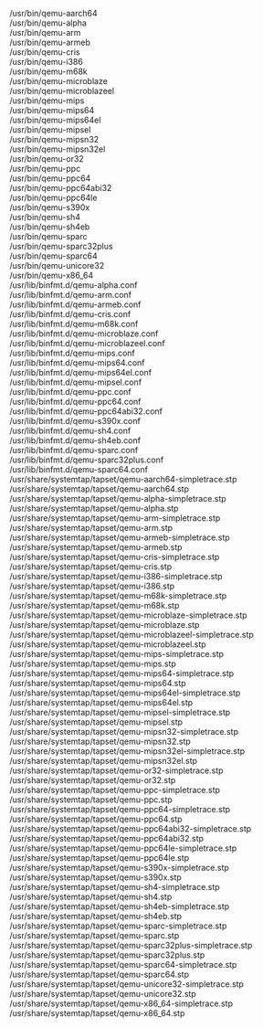 /usr/bin/qemu-aarch64  
/usr/bin/qemu-alpha  
/usr/bin/qemu-arm  
/usr/bin/qemu-armeb  
/usr/bin/qemu-cris  
/usr/bin/qemu-i386  
/usr/bin/qemu-m68k  
/usr/bin/qemu-microblaze  
/usr/bin/qemu-microblazeel  
/usr/bin/qemu-mips  
/usr/bin/qemu-mips64  
/usr/bin/qemu-mips64el  
/usr/bin/qemu-mipsel  
/usr/bin/qemu-mipsn32  
/usr/bin/qemu-mipsn32el  
/usr/bin/qemu-or32  
/usr/bin/qemu-ppc  
/usr/bin/qemu-ppc64  
/usr/bin/qemu-ppc64abi32  
/usr/bin/qemu-ppc64le  
/usr/bin/qemu-s390x  
/usr/bin/qemu-sh4  
/usr/bin/qemu-sh4eb  
/usr/bin/qemu-sparc  
/usr/bin/qemu-sparc32plus  
/usr/bin/qemu-sparc64  
/usr/bin/qemu-unicore32  
/usr/bin/qemu-x86\_64  
/usr/lib/binfmt.d/qemu-alpha.conf  
/usr/lib/binfmt.d/qemu-arm.conf  
/usr/lib/binfmt.d/qemu-armeb.conf  
/usr/lib/binfmt.d/qemu-cris.conf  
/usr/lib/binfmt.d/qemu-m68k.conf  
/usr/lib/binfmt.d/qemu-microblaze.conf  
/usr/lib/binfmt.d/qemu-microblazeel.conf  
/usr/lib/binfmt.d/qemu-mips.conf  
/usr/lib/binfmt.d/qemu-mips64.conf  
/usr/lib/binfmt.d/qemu-mips64el.conf  
/usr/lib/binfmt.d/qemu-mipsel.conf  
/usr/lib/binfmt.d/qemu-ppc.conf  
/usr/lib/binfmt.d/qemu-ppc64.conf  
/usr/lib/binfmt.d/qemu-ppc64abi32.conf  
/usr/lib/binfmt.d/qemu-s390x.conf  
/usr/lib/binfmt.d/qemu-sh4.conf  
/usr/lib/binfmt.d/qemu-sh4eb.conf  
/usr/lib/binfmt.d/qemu-sparc.conf  
/usr/lib/binfmt.d/qemu-sparc32plus.conf  
/usr/lib/binfmt.d/qemu-sparc64.conf  
/usr/share/systemtap/tapset/qemu-aarch64-simpletrace.stp  
/usr/share/systemtap/tapset/qemu-aarch64.stp  
/usr/share/systemtap/tapset/qemu-alpha-simpletrace.stp  
/usr/share/systemtap/tapset/qemu-alpha.stp  
/usr/share/systemtap/tapset/qemu-arm-simpletrace.stp  
/usr/share/systemtap/tapset/qemu-arm.stp  
/usr/share/systemtap/tapset/qemu-armeb-simpletrace.stp  
/usr/share/systemtap/tapset/qemu-armeb.stp  
/usr/share/systemtap/tapset/qemu-cris-simpletrace.stp  
/usr/share/systemtap/tapset/qemu-cris.stp  
/usr/share/systemtap/tapset/qemu-i386-simpletrace.stp  
/usr/share/systemtap/tapset/qemu-i386.stp  
/usr/share/systemtap/tapset/qemu-m68k-simpletrace.stp  
/usr/share/systemtap/tapset/qemu-m68k.stp  
/usr/share/systemtap/tapset/qemu-microblaze-simpletrace.stp  
/usr/share/systemtap/tapset/qemu-microblaze.stp  
/usr/share/systemtap/tapset/qemu-microblazeel-simpletrace.stp  
/usr/share/systemtap/tapset/qemu-microblazeel.stp  
/usr/share/systemtap/tapset/qemu-mips-simpletrace.stp  
/usr/share/systemtap/tapset/qemu-mips.stp  
/usr/share/systemtap/tapset/qemu-mips64-simpletrace.stp  
/usr/share/systemtap/tapset/qemu-mips64.stp  
/usr/share/systemtap/tapset/qemu-mips64el-simpletrace.stp  
/usr/share/systemtap/tapset/qemu-mips64el.stp  
/usr/share/systemtap/tapset/qemu-mipsel-simpletrace.stp  
/usr/share/systemtap/tapset/qemu-mipsel.stp  
/usr/share/systemtap/tapset/qemu-mipsn32-simpletrace.stp  
/usr/share/systemtap/tapset/qemu-mipsn32.stp  
/usr/share/systemtap/tapset/qemu-mipsn32el-simpletrace.stp  
/usr/share/systemtap/tapset/qemu-mipsn32el.stp  
/usr/share/systemtap/tapset/qemu-or32-simpletrace.stp  
/usr/share/systemtap/tapset/qemu-or32.stp  
/usr/share/systemtap/tapset/qemu-ppc-simpletrace.stp  
/usr/share/systemtap/tapset/qemu-ppc.stp  
/usr/share/systemtap/tapset/qemu-ppc64-simpletrace.stp  
/usr/share/systemtap/tapset/qemu-ppc64.stp  
/usr/share/systemtap/tapset/qemu-ppc64abi32-simpletrace.stp  
/usr/share/systemtap/tapset/qemu-ppc64abi32.stp  
/usr/share/systemtap/tapset/qemu-ppc64le-simpletrace.stp  
/usr/share/systemtap/tapset/qemu-ppc64le.stp  
/usr/share/systemtap/tapset/qemu-s390x-simpletrace.stp  
/usr/share/systemtap/tapset/qemu-s390x.stp  
/usr/share/systemtap/tapset/qemu-sh4-simpletrace.stp  
/usr/share/systemtap/tapset/qemu-sh4.stp  
/usr/share/systemtap/tapset/qemu-sh4eb-simpletrace.stp  
/usr/share/systemtap/tapset/qemu-sh4eb.stp  
/usr/share/systemtap/tapset/qemu-sparc-simpletrace.stp  
/usr/share/systemtap/tapset/qemu-sparc.stp  
/usr/share/systemtap/tapset/qemu-sparc32plus-simpletrace.stp  
/usr/share/systemtap/tapset/qemu-sparc32plus.stp  
/usr/share/systemtap/tapset/qemu-sparc64-simpletrace.stp  
/usr/share/systemtap/tapset/qemu-sparc64.stp  
/usr/share/systemtap/tapset/qemu-unicore32-simpletrace.stp  
/usr/share/systemtap/tapset/qemu-unicore32.stp  
/usr/share/systemtap/tapset/qemu-x86\_64-simpletrace.stp  
/usr/share/systemtap/tapset/qemu-x86\_64.stp  
